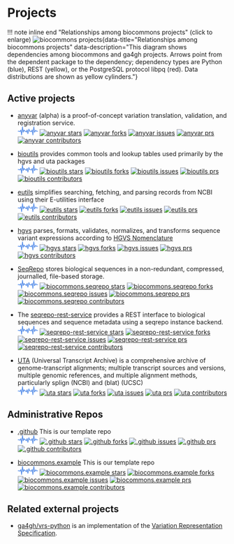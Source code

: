# Projects

!!! note inline end "Relationships among biocommons projects"
    (click to enlarge) ![biocommons projects](projects.drawio.svg){data-title="Relationships among biocommons projects" data-description="This diagram shows dependencies among biocommons and ga4gh projects. Arrows point from the dependent package to the dependency; dependency types are Python (blue), REST (yellow), or the PostgreSQL protocol libpq (red). Data distributions are shown as yellow cylinders."}


## Active projects

- [anyvar](https://github.com/biocommons/anyvar) (alpha) is a proof-of-concept variation
  translation, validation, and registration service.
  <br/>
  [![anyvar pulse](images/pulse.png "anyvar pulse")](https://github.com/biocommons/anyvar/pulse/monthly)
  [![anyvar stars](https://img.shields.io/github/stars/biocommons/anyvar)](https://github.com/biocommons/anyvar)
  [![anyvar forks](https://img.shields.io/github/forks/biocommons/anyvar)](https://github.com/biocommons/anyvar)
  [![anyvar issues](https://img.shields.io/github/issues/biocommons/anyvar)](https://github.com/biocommons/anyvar)
  [![anyvar prs](https://img.shields.io/github/issues-pr/biocommons/anyvar?color=0088ff)](https://github.com/biocommons/anyvar/pulls)
  [![anyvar contributors](https://img.shields.io/github/contributors/biocommons/anyvar)](https://github.com/biocommons/anyvar/graphs/contributors)

- [bioutils](https://github.com/biocommons/bioutils) provides common tools and lookup tables used
  primarily by the hgvs and uta packages
  <br/>
  [![bioutils pulse](images/pulse.png "bioutils pulse")](https://github.com/biocommons/bioutils/pulse/monthly)
  [![bioutils stars](https://img.shields.io/github/stars/biocommons/bioutils)](https://github.com/biocommons/bioutils)
  [![bioutils forks](https://img.shields.io/github/forks/biocommons/bioutils)](https://github.com/biocommons/bioutils)
  [![bioutils issues](https://img.shields.io/github/issues/biocommons/bioutils)](https://github.com/biocommons/bioutils)
  [![bioutils prs](https://img.shields.io/github/issues-pr/biocommons/bioutils?color=0088ff)](https://github.com/biocommons/bioutils/pulls)
  [![bioutils contributors](https://img.shields.io/github/contributors/biocommons/bioutils)](https://github.com/biocommons/bioutils/graphs/contributors)

- [eutils](https://github.com/biocommons/eutils) simplifies searching, fetching, and parsing records
  from NCBI using their E-utilities interface
  <br/>
  [![eutils pulse](images/pulse.png "eutils pulse")](https://github.com/biocommons/eutils/pulse/monthly)
  [![eutils stars](https://img.shields.io/github/stars/biocommons/eutils)](https://github.com/biocommons/eutils)
  [![eutils forks](https://img.shields.io/github/forks/biocommons/eutils)](https://github.com/biocommons/eutils)
  [![eutils issues](https://img.shields.io/github/issues/biocommons/eutils)](https://github.com/biocommons/eutils)
  [![eutils prs](https://img.shields.io/github/issues-pr/biocommons/eutils?color=0088ff)](https://github.com/biocommons/eutils/pulls)
  [![eutils contributors](https://img.shields.io/github/contributors/biocommons/eutils)](https://github.com/biocommons/eutils/graphs/contributors)

- [hgvs](https://github.com/biocommons/hgvs) parses, formats, validates, normalizes,
  and transforms sequence variant expressions according to [HGVS Nomenclature](https://hgvs-nomenclature.org/)
  <br/>
  [![hgvs pulse](images/pulse.png "hgvs pulse")](https://github.com/biocommons/hgvs/pulse/monthly)
  [![hgvs stars](https://img.shields.io/github/stars/biocommons/hgvs)](https://github.com/biocommons/hgvs)
  [![hgvs forks](https://img.shields.io/github/forks/biocommons/hgvs)](https://github.com/biocommons/hgvs)
  [![hgvs issues](https://img.shields.io/github/issues/biocommons/hgvs)](https://github.com/biocommons/hgvs)
  [![hgvs prs](https://img.shields.io/github/issues-pr/biocommons/hgvs?color=0088ff)](https://github.com/biocommons/hgvs/pulls)
  [![hgvs contributors](https://img.shields.io/github/contributors/biocommons/hgvs)](https://github.com/biocommons/hgvs/graphs/contributors)

- [SeqRepo](https://github.com/biocommons/biocommons.seqrepo) stores biological sequences in a
  non-redundant, compressed, journalled, file-based storage.
  <br/>
  [![biocommons.seqrepo pulse](images/pulse.png "seqrepo pulse")](https://github.com/biocommons/biocommons.seqrepo/pulse/monthly)
  [![biocommons.seqrepo stars](https://img.shields.io/github/stars/biocommons/biocommons.seqrepo)](https://github.com/biocommons/biocommons.seqrepo)
  [![biocommons.seqrepo forks](https://img.shields.io/github/forks/biocommons/biocommons.seqrepo)](https://github.com/biocommons/biocommons.seqrepo)
  [![biocommons.seqrepo issues](https://img.shields.io/github/issues/biocommons/biocommons.seqrepo)](https://github.com/biocommons/biocommons.seqrepo)
  [![biocommons.seqrepo prs](https://img.shields.io/github/issues-pr/biocommons/biocommons.seqrepo?color=0088ff)](https://github.com/biocommons/biocommons.seqrepo/pulls)
  [![biocommons.seqrepo contributors](https://img.shields.io/github/contributors/biocommons/biocommons.seqrepo)](https://github.com/biocommons/biocommons.seqrepo/graphs/contributors)

- The [seqrepo-rest-service](https://github.com/biocommons/seqrepo-rest-service) provides a REST
  interface to biological sequences and sequence metadata using a seqrepo instance backend.
  <br/>
  [![seqrepo-rest-service pulse](images/pulse.png "seqrepo-rest-service pulse")](https://github.com/biocommons/seqrepo-rest-service/pulse/monthly)
  [![seqrepo-rest-service stars](https://img.shields.io/github/stars/biocommons/seqrepo-rest-service)](https://github.com/biocommons/seqrepo-rest-service)
  [![seqrepo-rest-service forks](https://img.shields.io/github/forks/biocommons/seqrepo-rest-service)](https://github.com/biocommons/seqrepo-rest-service)
  [![seqrepo-rest-service issues](https://img.shields.io/github/issues/biocommons/seqrepo-rest-service)](https://github.com/biocommons/seqrepo-rest-service)
  [![seqrepo-rest-service prs](https://img.shields.io/github/issues-pr/biocommons/seqrepo-rest-service?color=0088ff)](https://github.com/biocommons/seqrepo-rest-service/pulls)
  [![seqrepo-rest-service contributors](https://img.shields.io/github/contributors/biocommons/seqrepo-rest-service)](https://github.com/biocommons/seqrepo-rest-service/graphs/contributors)

- [UTA](https://github.com/biocommons/uta) (Universal Transcript Archive) is a comprehensive archive
  of genome-transcript alignments; multiple transcript sources and versions, multiple genomic
  references, and multiple alignment methods, particularly splign (NCBI) and (blat) (UCSC)
  <br/>
  [![uta pulse](images/pulse.png "uta pulse")](https://github.com/biocommons/uta/pulse/monthly)
  [![uta stars](https://img.shields.io/github/stars/biocommons/uta)](https://github.com/biocommons/uta)
  [![uta forks](https://img.shields.io/github/forks/biocommons/uta)](https://github.com/biocommons/uta)
  [![uta issues](https://img.shields.io/github/issues/biocommons/uta)](https://github.com/biocommons/uta)
  [![uta prs](https://img.shields.io/github/issues-pr/biocommons/uta?color=0088ff)](https://github.com/biocommons/uta/pulls)
  [![uta contributors](https://img.shields.io/github/contributors/biocommons/uta)](https://github.com/biocommons/uta/graphs/contributors)

## Administrative Repos

- [.github](https://github.com/biocommons/.github) This is our template repo
  <br/>
  [![.github pulse](images/pulse.png ".github pulse")](https://github.com/biocommons/.github/pulse/monthly)
  [![.github stars](https://img.shields.io/github/stars/biocommons/.github)](https://github.com/biocommons/.github)
  [![.github forks](https://img.shields.io/github/forks/biocommons/.github)](https://github.com/biocommons/.github)
  [![.github issues](https://img.shields.io/github/issues/biocommons/.github)](https://github.com/biocommons/.github)
  [![.github prs](https://img.shields.io/github/issues-pr/biocommons/.github?color=0088ff)](https://github.com/biocommons/.github/pulls)
  [![.github contributors](https://img.shields.io/github/contributors/biocommons/.github)](https://github.com/biocommons/.github/graphs/contributors)

- [biocommons.example](https://github.com/biocommons/biocommons.example) This is our template repo
  <br/>
  [![biocommons.example pulse](images/pulse.png "biocommons.example pulse")](https://github.com/biocommons/biocommons.example/pulse/monthly)
  [![biocommons.example stars](https://img.shields.io/github/stars/biocommons/biocommons.example)](https://github.com/biocommons/biocommons.example)
  [![biocommons.example forks](https://img.shields.io/github/forks/biocommons/biocommons.example)](https://github.com/biocommons/biocommons.example)
  [![biocommons.example issues](https://img.shields.io/github/issues/biocommons/biocommons.example)](https://github.com/biocommons/biocommons.example)
  [![biocommons.example prs](https://img.shields.io/github/issues-pr/biocommons/biocommons.example?color=0088ff)](https://github.com/biocommons/biocommons.example/pulls)
  [![biocommons.example contributors](https://img.shields.io/github/contributors/biocommons/biocommons.example)](https://github.com/biocommons/biocommons.example/graphs/contributors)


## Related external projects

- [ga4gh/vrs-python](https://github.com/ga4gh/vrs-python) is an implementation of the [Variation
  Representation Specification](https://vrs.ga4gh.org).
